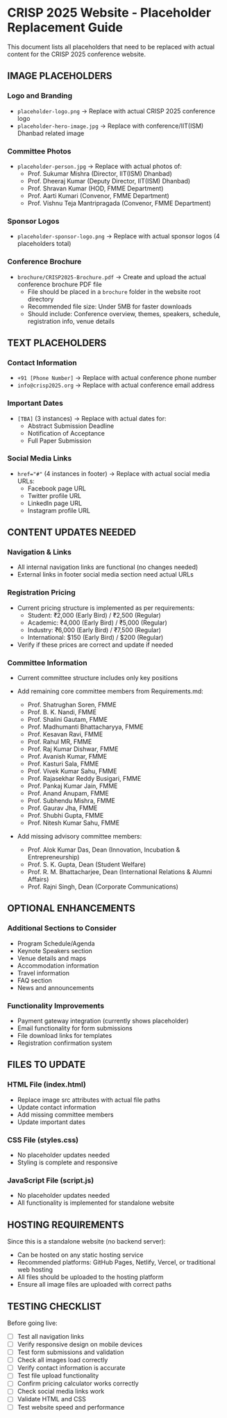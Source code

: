 # CRISP 2025 Website - Placeholder Replacement Guide

This document lists all placeholders that need to be replaced with actual content for the CRISP 2025 conference website.

## IMAGE PLACEHOLDERS

### Logo and Branding
- `placeholder-logo.png` → Replace with actual CRISP 2025 conference logo
- `placeholder-hero-image.jpg` → Replace with conference/IIT(ISM) Dhanbad related image

### Committee Photos
- `placeholder-person.jpg` → Replace with actual photos of:
  - Prof. Sukumar Mishra (Director, IIT(ISM) Dhanbad)
  - Prof. Dheeraj Kumar (Deputy Director, IIT(ISM) Dhanbad)
  - Prof. Shravan Kumar (HOD, FMME Department)
  - Prof. Aarti Kumari (Convenor, FMME Department)
  - Prof. Vishnu Teja Mantripragada (Convenor, FMME Department)

### Sponsor Logos
- `placeholder-sponsor-logo.png` → Replace with actual sponsor logos (4 placeholders total)

### Conference Brochure
- `brochure/CRISP2025-Brochure.pdf` → Create and upload the actual conference brochure PDF file
  - File should be placed in a `brochure` folder in the website root directory
  - Recommended file size: Under 5MB for faster downloads
  - Should include: Conference overview, themes, speakers, schedule, registration info, venue details

## TEXT PLACEHOLDERS

### Contact Information
- `+91 [Phone Number]` → Replace with actual conference phone number
- `info@crisp2025.org` → Replace with actual conference email address

### Important Dates
- `[TBA]` (3 instances) → Replace with actual dates for:
  - Abstract Submission Deadline
  - Notification of Acceptance
  - Full Paper Submission

### Social Media Links
- `href="#"` (4 instances in footer) → Replace with actual social media URLs:
  - Facebook page URL
  - Twitter profile URL
  - LinkedIn page URL
  - Instagram profile URL

## CONTENT UPDATES NEEDED

### Navigation & Links
- All internal navigation links are functional (no changes needed)
- External links in footer social media section need actual URLs

### Registration Pricing
- Current pricing structure is implemented as per requirements:
  - Student: ₹2,000 (Early Bird) / ₹2,500 (Regular)
  - Academic: ₹4,000 (Early Bird) / ₹5,000 (Regular)
  - Industry: ₹6,000 (Early Bird) / ₹7,500 (Regular)
  - International: $150 (Early Bird) / $200 (Regular)
- Verify if these prices are correct and update if needed

### Committee Information
- Current committee structure includes only key positions
- Add remaining core committee members from Requirements.md:
  - Prof. Shatrughan Soren, FMME
  - Prof. B. K. Nandi, FMME
  - Prof. Shalini Gautam, FMME
  - Prof. Madhumanti Bhattacharyya, FMME
  - Prof. Kesavan Ravi, FMME
  - Prof. Rahul MR, FMME
  - Prof. Raj Kumar Dishwar, FMME
  - Prof. Avanish Kumar, FMME
  - Prof. Kasturi Sala, FMME
  - Prof. Vivek Kumar Sahu, FMME
  - Prof. Rajasekhar Reddy Busigari, FMME
  - Prof. Pankaj Kumar Jain, FMME
  - Prof. Anand Anupam, FMME
  - Prof. Subhendu Mishra, FMME
  - Prof. Gaurav Jha, FMME
  - Prof. Shubhi Gupta, FMME
  - Prof. Nitesh Kumar Sahu, FMME

- Add missing advisory committee members:
  - Prof. Alok Kumar Das, Dean (Innovation, Incubation & Entrepreneurship)
  - Prof. S. K. Gupta, Dean (Student Welfare)
  - Prof. R. M. Bhattacharjee, Dean (International Relations & Alumni Affairs)
  - Prof. Rajni Singh, Dean (Corporate Communications)

## OPTIONAL ENHANCEMENTS

### Additional Sections to Consider
- Program Schedule/Agenda
- Keynote Speakers section
- Venue details and maps
- Accommodation information
- Travel information
- FAQ section
- News and announcements

### Functionality Improvements
- Payment gateway integration (currently shows placeholder)
- Email functionality for form submissions
- File download links for templates
- Registration confirmation system

## FILES TO UPDATE

### HTML File (index.html)
- Replace image src attributes with actual file paths
- Update contact information
- Add missing committee members
- Update important dates

### CSS File (styles.css)
- No placeholder updates needed
- Styling is complete and responsive

### JavaScript File (script.js)
- No placeholder updates needed
- All functionality is implemented for standalone website

## HOSTING REQUIREMENTS

Since this is a standalone website (no backend server):
- Can be hosted on any static hosting service
- Recommended platforms: GitHub Pages, Netlify, Vercel, or traditional web hosting
- All files should be uploaded to the hosting platform
- Ensure all image files are uploaded with correct paths

## TESTING CHECKLIST

Before going live:
- [ ] Test all navigation links
- [ ] Verify responsive design on mobile devices
- [ ] Test form submissions and validation
- [ ] Check all images load correctly
- [ ] Verify contact information is accurate
- [ ] Test file upload functionality
- [ ] Confirm pricing calculator works correctly
- [ ] Check social media links work
- [ ] Validate HTML and CSS
- [ ] Test website speed and performance